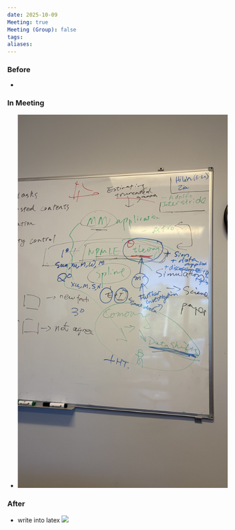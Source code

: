 ```yaml
---
date: 2025-10-09
Meeting: true
Meeting (Group): false
tags: 
aliases:
---
```


### Before
- 

### In Meeting
- ![](IMG_5822.jpeg)

### After
- write into latex ![](IMG_5502.jpg)